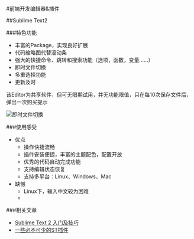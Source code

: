 #前端开发编辑器&插件

##Sublime Text2

###特色功能
- 丰富的Package，实现良好扩展
- 代码缩略图代替滚动条
- 强大的快捷命令、跳转和搜索功能（选项，函数，变量……）
- 即时文件切换
- 多重选择功能
- 更新及时

该Editor为共享软件，但可无限期试用，并无功能限值，只在每10次保存文件后，弹出一次购买提示


![即时文件切换](http://98.139.235.135/6089/6096939790_afbbabab3d_o.png)


###使用感受
- 优点
	- 操作快捷流畅
	- 插件安装便捷，丰富的主题配色，配置开放
	- 优秀的代码自动完成功能
	- 支持编辑状态恢复
	- 支持多平台：Linux、Windows、Mac
- 缺憾
	- Linux下，输入中文较为困难
	- 

###相关文章

- [Sublime Text 2 入门及技巧](http://lucifr.com/2011/08/31/sublime-text-2-tricks-and-tips/)
- [一些必不可少的ST插件](http://www.qianduan.net/essential-to-sublime-the-text-2-plugins.html)